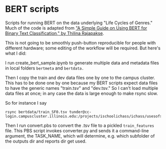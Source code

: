 BERT scripts
============

Scripts for running BERT on the data underlying "Life Cycles of Genres." Much of the code is adapted from ["A Simple Guide on Using BERT for Binary Text Classification," by Thilina Rajapakse](https://medium.com/swlh/a-simple-guide-on-using-bert-for-text-classification-bbf041ac8d04).

This is not going to be smoothly push-button reproducible for people with different hardware; some editing of the workflow will be required. But here's what I did:

I run create_bert_sample.ipynb to generate multiple data and metadata files in local folders ```bertmeta``` and ```bertdata.```

Then I copy the train and dev data files one by one to the campus cluster. This has to be done one by one because my BERT scripts expect data files to have the generic names "train.tsv" and "dev.tsv." So I can't load multiple data files at once; in any case the data is large enough to make rsync slow.

So for instance I say

    rsync bertdata/train_SF0.tsv tunder@cc-login.campuscluster.illinois.edu:/projects/ischoolichass/ichass/usesofscale/code/lifecycle/bert/data/train.tsv

Then I run convert.pbs to convert the .tsv file to a pickled ```train_features``` file. This PBS script invokes converter.py and sends it a command-line argument, the TASK_NAME, which will determine, e.g. which subfolder of the outputs dir and reports dir get used.


